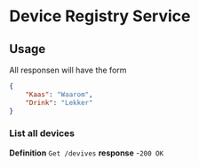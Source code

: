 # Device Registry Service

## Usage

All responsen will have the form

```json
{
    "Kaas": "Waarom",
    "Drink": "Lekker"
}
```
### List all devices

**Definition**
`Get /devives`
**response**
-`200 OK`
